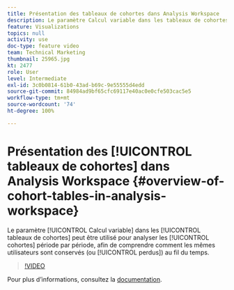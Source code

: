 ```yaml
---
title: Présentation des tableaux de cohortes dans Analysis Workspace
description: Le paramètre Calcul variable dans les tableaux de cohortes peut être utilisé pour analyser les cohortes période par période, afin de comprendre comment les mêmes utilisateurs sont conservés (ou perdus) au fil du temps.
feature: Visualizations
topics: null
activity: use
doc-type: feature video
team: Technical Marketing
thumbnail: 25965.jpg
kt: 2477
role: User
level: Intermediate
exl-id: 3c0b0814-61b0-43ad-b69c-9e55555d4edd
source-git-commit: 84984ad9bf65cfc69117e40ac0e0cfe503cac5e5
workflow-type: tm+mt
source-wordcount: '74'
ht-degree: 100%

---
```


# Présentation des [!UICONTROL tableaux de cohortes] dans Analysis Workspace {#overview-of-cohort-tables-in-analysis-workspace}

Le paramètre [!UICONTROL Calcul variable] dans les [!UICONTROL tableaux de cohortes] peut être utilisé pour analyser les [!UICONTROL cohortes] période par période, afin de comprendre comment les mêmes utilisateurs sont conservés (ou [!UICONTROL perdus]) au fil du temps.

>[!VIDEO](https://video.tv.adobe.com/v/25965/?quality=12&learn=on)

Pour plus dʼinformations, consultez la [documentation](https://experienceleague.adobe.com/docs/analytics/analyze/analysis-workspace/visualizations/cohort-table/cohort-analysis.html?lang=fr).
